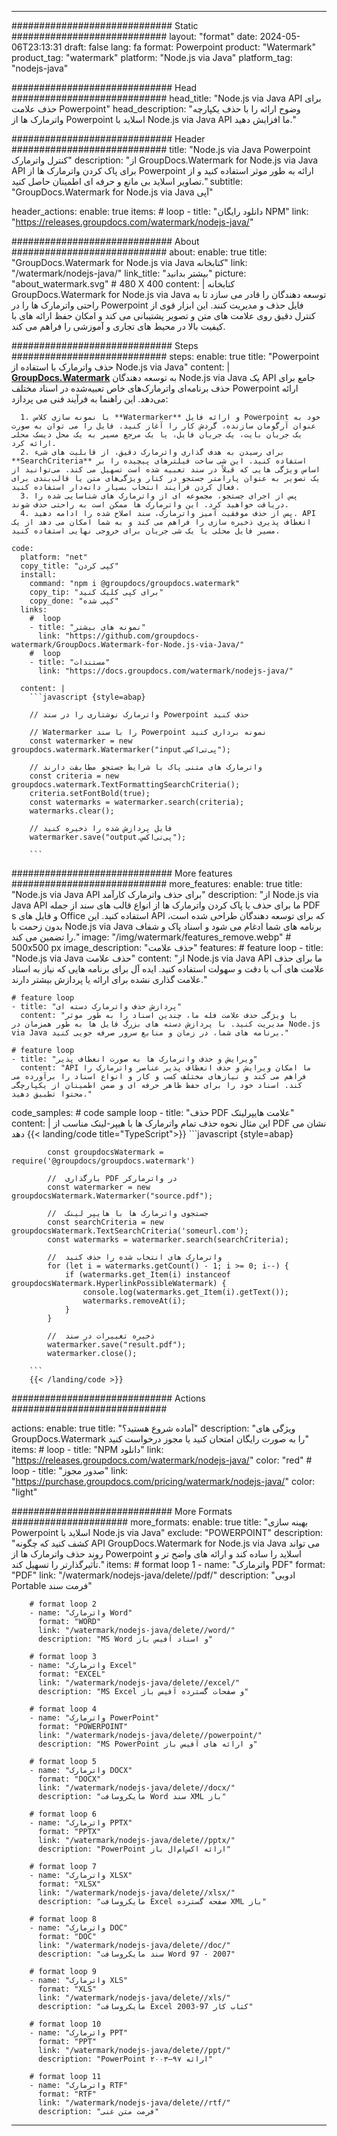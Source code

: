 
---
############################# Static ############################
layout: "format"
date:  2024-05-06T23:13:31
draft: false
lang: fa
format: Powerpoint
product: "Watermark"
product_tag: "watermark"
platform: "Node.js via Java"
platform_tag: "nodejs-java"

############################# Head ############################
head_title: "Node.js via Java API برای حذف علامت Powerpoint"
head_description: "وضوح ارائه را با حذف یکپارچه واترمارک ها از Powerpoint اسلاید با Node.js via Java API ما افزایش دهید."

############################# Header ############################
title: "Node.js via Java Powerpoint کنترل واترمارک" 
description: "از GroupDocs.Watermark for Node.js via Java API برای پاک کردن واترمارک ها از Powerpoint ارائه به طور موثر استفاده کنید و از تصاویر اسلاید بی مانع و حرفه ای اطمینان حاصل کنید."
subtitle: "GroupDocs.Watermark for Node.js via Java آپی" 

header_actions:
  enable: true
  items:
    #  loop
    - title: "دانلود رایگان NPM"
      link: "https://releases.groupdocs.com/watermark/nodejs-java/"
      
############################# About ############################
about:
    enable: true
    title: "GroupDocs.Watermark for Node.js via Java کتابخانه"
    link: "/watermark/nodejs-java/"
    link_title: "بیشتر بدانید"
    picture: "about_watermark.svg" # 480 X 400
    content: |
       کتابخانه GroupDocs.Watermark for Node.js via Java توسعه دهندگان را قادر می سازد تا به راحتی واترمارک ها را در Powerpoint فایل حذف و مدیریت کنند. این ابزار قوی از کنترل دقیق روی علامت های متن و تصویر پشتیبانی می کند و امکان حفظ ارائه های با کیفیت بالا در محیط های تجاری و آموزشی را فراهم می کند.

############################# Steps ############################
steps:
    enable: true
    title: "Powerpoint حذف واترمارک با استفاده از Node.js via Java"
    content: |
      **[GroupDocs.Watermark](https://products.groupdocs.com/watermark/nodejs-java/)** به توسعه دهندگان Node.js via Java یک API جامع برای حذف برنامه‌ای واترمارک‌های خاص تعبیه‌شده در اسناد مختلف Powerpoint ارائه می‌دهد. این راهنما به فرآیند فنی می پردازد:
      
      1. با نمونه سازی کلاس **Watermarker** و ارائه فایل Powerpoint خود به عنوان آرگومان سازنده، گردش کار را آغاز کنید. فایل را می توان به صورت یک جریان بایت، یک جریان فایل، یا یک مرجع مسیر به یک محل دیسک محلی ارائه کرد.
      2. برای رسیدن به هدف گذاری واترمارک دقیق، از قابلیت های شیء **SearchCriteria** استفاده کنید. این شی ساخت فیلترهای پیچیده را بر اساس ویژگی هایی که قبلاً در سند تعبیه شده است تسهیل می کند. می‌توانید از یک تصویر به عنوان پارامتر جستجو در کنار ویژگی‌های متن یا قالب‌بندی برای فعال کردن فرآیند انتخاب بسیار دانه‌دار استفاده کنید.
      3. پس از اجرای جستجو، مجموعه ای از واترمارک های شناسایی شده را دریافت خواهید کرد. این واترمارک ها ممکن است به راحتی حذف شوند.
      4. پس از حذف موفقیت آمیز واترمارک، سند اصلاح شده را ادامه دهید. API انعطاف پذیری ذخیره سازی را فراهم می کند و به شما امکان می دهد از یک مسیر فایل محلی یا یک شی جریان برای خروجی نهایی استفاده کنید.
   
    code:
      platform: "net"
      copy_title: "کپی کردن"
      install:
        command: "npm i @groupdocs/groupdocs.watermark"
        copy_tip: "برای کپی کلیک کنید"
        copy_done: "کپی شده"
      links:
        #  loop
        - title: "نمونه های بیشتر"
          link: "https://github.com/groupdocs-watermark/GroupDocs.Watermark-for-Node.js-via-Java/"
        #  loop
        - title: "مستندات"
          link: "https://docs.groupdocs.com/watermark/nodejs-java/"
          
      content: |
        ```javascript {style=abap}

        // واترمارک نوشتاری را در سند Powerpoint حذف کنید

        // Watermarker را با سند Powerpoint نمونه برداری کنید
        const watermarker = new groupdocs.watermark.Watermarker("input.پی‌تی‌اکس");
        
        // واترمارک های متنی پاک با شرایط جستجو مطابقت دارند
        const criteria = new groupdocs.watermark.TextFormattingSearchCriteria();
        criteria.setFontBold(true);
        const watermarks = watermarker.search(criteria);
        watermarks.clear();

        // فایل پردازش شده را ذخیره کنید
        watermarker.save("output.پی‌تی‌اکس");
        
        ```            

############################# More features ############################
more_features:
  enable: true
  title: "Node.js via Java API برای حذف واترمارک کارآمد"
  description: "از Node.js via Java API ما برای حذف یا پاک کردن واترمارک ها از انواع قالب های سند از جمله PDF s و فایل های Office استفاده کنید. این API که برای توسعه دهندگان طراحی شده است، بدون زحمت با Node.js via Java برنامه های شما ادغام می شود و اسناد پاک و شفاف را تضمین می کند."
  image: "/img/watermark/features_remove.webp" # 500x500 px
  image_description: "حذف علامت"
  features:
    # feature loop
    - title: "Node.js via Java حذف علامت"
      content: "از Node.js via Java API ما برای حذف علامت های آب با دقت و سهولت استفاده کنید. ایده آل برای برنامه هایی که نیاز به اسناد علامت گذاری نشده برای ارائه یا پردازش بیشتر دارند."

    # feature loop
    - title: "پردازش حذف واترمارک دسته ای"
      content: "با ویژگی حذف علامت فله ما، چندین اسناد را به طور موثر مدیریت کنید. با پردازش دسته های بزرگ فایل ها به طور همزمان در Node.js via Java برنامه های شما، در زمان و منابع سرور صرفه جویی کنید."

    # feature loop
    - title: "ویرایش و حذف واترمارک ها به صورت انعطاف پذیر"
      content: "API ما امکان ویرایش و حذف انعطاف پذیر عناصر واترمارک را فراهم می کند و نیازهای مختلف کسب و کار و انواع اسناد را برآورده می کند. اسناد خود را برای حفظ ظاهر حرفه ای و ضمن اطمینان از یکپارچگی محتوا تطبیق دهید."
      
  code_samples:
    # code sample loop
    - title: "حذف PDF علامت هایپرلینک"
      content: |
        این مثال نحوه حذف تمام واترمارک ها با هیپر-لینک مناسب از PDF نشان می دهد
        {{< landing/code title="TypeScript">}}
        ```javascript {style=abap}
        
            const groupdocsWatermark = require('@groupdocs/groupdocs.watermark')

            //  بارگذاری PDF در واترمارکر
            const watermarker = new groupdocsWatermark.Watermarker("source.pdf");

            //  جستجوی واترمارک ها با هایپر لینک
            const searchCriteria = new groupdocsWatermark.TextSearchCriteria('someurl.com');
            const watermarks = watermarker.search(searchCriteria);
  
            //  واترمارک های انتخاب شده را حذف کنید
            for (let i = watermarks.getCount() - 1; i >= 0; i--) {
                if (watermarks.get_Item(i) instanceof groupdocsWatermark.HyperlinkPossibleWatermark) {
                    console.log(watermarks.get_Item(i).getText());
                    watermarks.removeAt(i);
                }
            }

            //  ذخیره تغییرات در سند
            watermarker.save("result.pdf");
            watermarker.close();

        ```
        {{< /landing/code >}}


############################# Actions ############################

actions:
  enable: true
  title: "آماده شروع هستید؟"
  description: "ویژگی های GroupDocs.Watermark را به صورت رایگان امتحان کنید یا مجوز درخواست کنید"
  items:
    #  loop
    - title: "NPM دانلود"
      link: "https://releases.groupdocs.com/watermark/nodejs-java/"
      color: "red"
        #  loop
    - title: "صدور مجوز"
      link: "https://purchase.groupdocs.com/pricing/watermark/nodejs-java/"
      color: "light"


############################# More Formats #####################
more_formats:
    enable: true
    title: "بهینه سازی Powerpoint اسلاید با Node.js via Java"
    exclude: "POWERPOINT"
    description: "کشف کنید که چگونه API GroupDocs.Watermark for Node.js via Java می تواند روند حذف واترمارک ها از Powerpoint اسلاید را ساده کند و ارائه های واضح تر و تأثیرگذارتر را تسهیل کند."
    items: 
        # format loop 1
        - name: "واترمارک PDF"
          format: "PDF"
          link: "/watermark/nodejs-java/delete//pdf/"
          description: "ادوبی Portable فرمت سند"

        # format loop 2
        - name: "واترمارک Word"
          format: "WORD"
          link: "/watermark/nodejs-java/delete//word/"
          description: "MS Word و اسناد آفیس باز"
          
        # format loop 3
        - name: "واترمارک Excel"
          format: "EXCEL"
          link: "/watermark/nodejs-java/delete//excel/"
          description: "MS Excel و صفحات گسترده آفیس باز"

        # format loop 4
        - name: "واترمارک PowerPoint"
          format: "POWERPOINT"
          link: "/watermark/nodejs-java/delete//powerpoint/"
          description: "MS PowerPoint و ارائه های آفیس باز"

        # format loop 5
        - name: "واترمارک DOCX"
          format: "DOCX"
          link: "/watermark/nodejs-java/delete//docx/"
          description: "مایکروسافت Word سند XML باز"
          
        # format loop 6
        - name: "واترمارک PPTX"
          format: "PPTX"
          link: "/watermark/nodejs-java/delete//pptx/"
          description: "PowerPoint ارائه اکس‌ام‌ال باز"
          
        # format loop 7
        - name: "واترمارک XLSX"
          format: "XLSX"
          link: "/watermark/nodejs-java/delete//xlsx/"
          description: "مایکروسافت Excel صفحه گسترده XML باز"

        # format loop 8
        - name: "واترمارک DOC"
          format: "DOC"
          link: "/watermark/nodejs-java/delete//doc/"
          description: "سند مایکروسافت Word 97 - 2007"

        # format loop 9
        - name: "واترمارک XLS"
          format: "XLS"
          link: "/watermark/nodejs-java/delete//xls/"
          description: "مایکروسافت Excel کتاب کار 97-2003"

        # format loop 10
        - name: "واترمارک PPT"
          format: "PPT"
          link: "/watermark/nodejs-java/delete//ppt/"
          description: "PowerPoint ارائه ۹۷—۲۰۰۳"

        # format loop 11
        - name: "واترمارک RTF"
          format: "RTF"
          link: "/watermark/nodejs-java/delete//rtf/"
          description: "فرمت متن غنی"

---